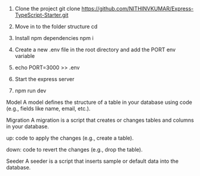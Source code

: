 1) Clone the project
git clone https://github.com/NITHINVKUMAR/Express-TypeScript-Starter.git <ProjectName>


2) Move in to the folder structure
cd <ProjectName>

3) Install npm dependencies
npm i

4) Create a new .env file in the root directory and add the PORT env variable

5) echo PORT=3000 >> .env

6) Start the express server

7) npm run dev


Model
A model defines the structure of a table in your database using code (e.g., fields like name, email, etc.).

 Migration
A migration is a script that creates or changes tables and columns in your database.

up: code to apply the changes (e.g., create a table).

down: code to revert the changes (e.g., drop the table).

Seeder
A seeder is a script that inserts sample or default data into the database.